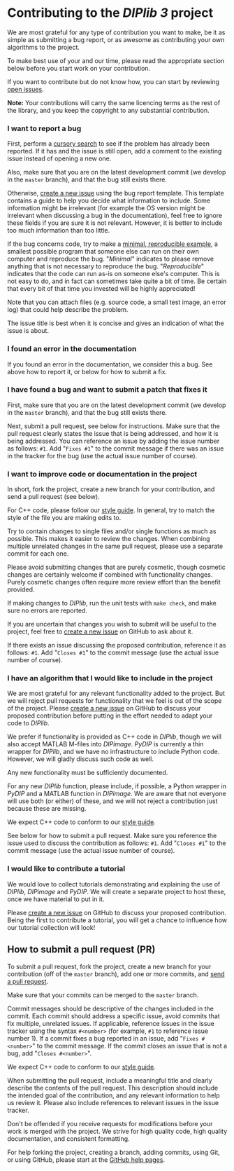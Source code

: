 # Contributing to the *DIPlib 3* project

We are most grateful for any type of contribution you want to make, be it as simple
as submitting a bug report, or as awesome as contributing your own algorithms to the
project.

To make best use of your and our time, please read the appropriate section below
before you start work on your contribution.

If you want to contribute but do not know how, you can start by reviewing
[open issues](https://github.com/DIPlib/diplib/issues).

**Note:** Your contributions will carry the same licencing terms as the rest of the
library, and you keep the copyright to any substantial contribution.


### I want to report a bug

First, perform a [cursory search](https://github.com/DIPlib/diplib/issues?q=is%3Aissue) to see
if the problem has already been reported. If it has and the issue is still open, add a comment
to the existing issue instead of opening a new one.

Also, make sure that you are on the latest development commit (we develop in the `master` branch),
and that the bug still exists there.

Otherwise, [create a new issue](https://github.com/DIPlib/diplib/issues/new?template=bug_report.md)
using the bug report template. This template contains a guide to help you decide what information
to include. Some information might be irrelevant (for example the OS version might be irrelevant when
discussing a bug in the documentation), feel free to ignore these fields if you are sure it is not
relevant. However, it is better to include too much information than too little.

If the bug concerns code, try to make a [minimal, reproducible example](https://stackoverflow.com/help/minimal-reproducible-example),
a smallest possible program that someone else can run on their own computer and reproduce the bug.
"*Minimal*" indicates to please remove anything that is not necessary to reproduce the bug.
"*Reproducible*" indicates that the code can run as-is on someone else's computer. This is not
easy to do, and in fact can sometimes take quite a bit of time. Be certain that every bit of that
time you invested will be highly appreciated!

Note that you can attach files (e.g. source code, a small test image, an error log) that could help
describe the problem.

The issue title is best when it is concise and gives an indication of what the issue is about.

### I found an error in the documentation

If you found an error in the documentation, we consider this a bug. See above how to report it, or
below for how to submit a fix.

### I have found a bug and want to submit a patch that fixes it

First, make sure that you are on the latest development commit (we develop in the `master` branch), and
that the bug still exists there.

Next, submit a pull request, see below for instructions. Make sure that the pull request clearly
states the issue that is being addressed, and how it is being addressed. You can reference an issue
by adding the issue number as follows: `#1`. Add "`Fixes #1`" to the commit message if there
was an issue in the tracker for the bug (use the actual issue number of course).

### I want to improve code or documentation in the project

In short, fork the project, create a new branch for your contribution, and send a pull request
(see below).

For C++ code, please follow our [style guide](https://diplib.org/diplib-docs/styleguide.html).
In general, try to match the style of the file you are making edits to.

Try to contain changes to single files and/or single functions as much as possible. This makes it
easier to review the changes. When combining multiple unrelated changes in the same pull request,
please use a separate commit for each one.

Please avoid submitting changes that are purely cosmetic, though cosmetic changes are certainly
welcome if combined with functionality changes. Purely cosmetic changes often require more review
effort than the benefit provided.

If making changes to *DIPlib*, run the unit tests with `make check`, and make sure no errors are
reported.

If you are uncertain that changes you wish to submit will be useful to the project, feel free to
[create a new issue](https://github.com/DIPlib/diplib/issues/new) on GitHub to ask about it.

If there exists an issue discussing the proposed contribution, reference it as follows: `#1`.
Add "`Closes #1`" to the commit message (use the actual issue number of course).

### I have an algorithm that I would like to include in the project

We are most grateful for any relevant functionality added to the project. But we will reject
pull requests for functionality that we feel is out of the scope of the project. Please
[create a new issue](https://github.com/DIPlib/diplib/issues/new) on GitHub to discuss your
proposed contribution before putting in the effort needed to adapt your code to *DIPlib*.

We prefer if functionality is provided as C++ code in *DIPlib*, though we will also accept
MATLAB M-files into *DIPimage*. *PyDIP* is currently a thin wrapper for *DIPlib*, and we have
no infrastructure to include Python code. However, we will gladly discuss such code as well.

Any new functionality must be sufficiently documented.

For any new *DIPlib* function, please include, if possible, a Python wrapper in *PyDIP* and
a MATLAB function in *DIPimage*. We are aware that not everyone will use both (or either) of
these, and we will not reject a contribution just because these are missing.

We expect C++ code to conform to our [style guide](https://diplib.org/diplib-docs/styleguide.html).

See below for how to submit a pull request. Make sure you reference the issue used to discuss
the contribution as follows: `#1`. Add "`Closes #1`" to the commit message
(use the actual issue number of course).

### I would like to contribute a tutorial

We would love to collect tutorials demonstrating and explaining the use of *DIPlib*, *DIPimage*
and *PyDIP*. We will create a separate project to host these, once we have material to put
in it.

Please [create a new issue](https://github.com/DIPlib/diplib/issues/new) on GitHub to discuss
your proposed contribution. Being the first to contribute a tutorial, you will get a chance
to influence how our tutorial collection will look!


## How to submit a pull request (PR)

To submit a pull request, fork the project, create a new branch for your contribution (off of
the `master` branch), add one or more commits, and [send a pull request](https://github.com/DIPlib/diplib/pulls).

Make sure that your commits can be merged to the `master` branch.

Commit messages should be descriptive of the changes included in the commit. Each commit should
address a specific issue, avoid commits that fix multiple, unrelated issues. If applicable, reference
issues in the issue tracker using the syntax `#<number>` (for example, `#1` to reference issue number 1).
If a commit fixes a bug reported in an issue, add "`Fixes #<number>`" to the commit message. If the commit
closes an issue that is not a bug, add "`Closes #<number>`".

We expect C++ code to conform to our [style guide](https://diplib.org/diplib-docs/styleguide.html).

When submitting the pull request, include a meaningful title and clearly describe the contents
of the pull request. This description should include the intended goal of the contribution, and
any relevant information to help us review it. Please also include references to relevant issues
in the issue tracker.

Don't be offended if you receive requests for modifications before your work is merged with
the project. We strive for high quality code, high quality documentation, and consistent formatting.

For help forking the project, creating a branch, adding commits, using Git, or using GitHub, please
start at the [GitHub help pages](https://help.github.com).
